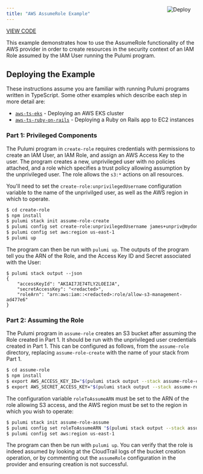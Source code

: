 ```yaml
---
title: "AWS AssumeRole Example"
---
```


<a href="https://app.pulumi.com/new?template=https://github.com/pulumi/examples/tree/master/aws-ts-assume-role/assume-role" target="_blank">
    <img src="https://get.pulumi.com/new/button.svg" alt="Deploy" style="float: right; padding: 8px; margin-top: -65px; margin-right: 8px">
</a>

<p class="mb-4">
    <a class="btn btn-secondary" href="https://github.com/pulumi/examples/tree/master/aws-ts-assume-role" target="_blank"><i class="fab fa-github pr-2"></i> VIEW CODE</a>
</p>


This example demonstrates how to use the AssumeRole functionality of the AWS provider in order to create resources in
the security context of an IAM Role assumed by the IAM User running the Pulumi program.

## Deploying the Example 

These instructions assume you are familiar with running Pulumi programs written in TypeScript. Some other examples which
describe each step in more detail are:

- [`aws-ts-eks`][eks] - Deploying an AWS EKS cluster
- [`aws-ts-ruby-on-rails`][rails] - Deploying a Ruby on Rails app to EC2 instances

### Part 1: Privileged Components

The Pulumi program in `create-role` requires credentials with permissions to create an IAM User, an IAM Role, and assign
an AWS Access Key to the user. The program creates a new, unprivileged user with no policies attached, and a role which
specifies a trust policy allowing assumption by the unprivileged user. The role allows the `s3:*` actions on all 
resources.

You'll need to set the `create-role:unprivilegedUsername` configuration variable to the name of the unprivilged user, as
well as the AWS region in which to operate.

```bash
$ cd create-role
$ npm install
$ pulumi stack init assume-role-create
$ pulumi config set create-role:unprivilegedUsername james+unpriv@mydomain.com
$ pulumi config set aws:region us-east-1
$ pulumi up
```

The program can then be run with `pulumi up`. The outputs of the program tell you the ARN of the Role, and the Access 
Key ID and Secret associated with the User:

```
$ pulumi stack output --json
{
    "accessKeyId": "AKIAI7JE74TLY2LOEIJA",
    "secretAccessKey": "<redacted>",
    "roleArn": "arn:aws:iam::<redacted>:role/allow-s3-management-ad477e6"
}
```

### Part 2: Assuming the Role

The Pulumi program in `assume-role` creates an S3 bucket after assuming the Role created in Part 1. It should be run
with the unprivileged user credentials created in Part 1. This can be configured as follows, from the `assume-role`
directory, replacing `assume-role-create` with the name of your stack from Part 1.

```bash
$ cd assume-role
$ npm install
$ export AWS_ACCESS_KEY_ID="$(pulumi stack output --stack assume-role-create accessKeyId)"
$ export AWS_SECRET_ACCESS_KEY="$(pulumi stack output --stack assume-role-create secretAccessKey)"
```

The configuration variable `roleToAssumeARN` must be set to the ARN of the role allowing S3 access, and the AWS region
must be set to the region in which you wish to operate:

```bash
$ pulumi stack init assume-role-assume
$ pulumi config set roleToAssumeARN "$(pulumi stack output --stack assume-role-create roleArn)"
$ pulumi config set aws:region us-east-1
```

The program can then be run with `pulumi up`. You can verify that the role is indeed assumed by looking at the 
CloudTrail logs of the bucket creation operation, or by commenting out the `assumeRole` configuration in the provider
and ensuring creation is not successful.

[eks]: https://github.com/pulumi/examples/tree/master/aws-ts-eks
[rails]: https://github.com/pulumi/examples/tree/master/aws-ts-ruby-on-rails

